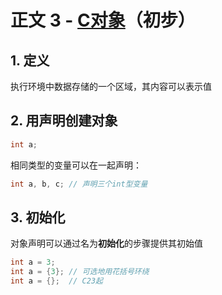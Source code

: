 # 正文 3 - [C对象](https://zh.cppreference.com/w/c/language/object)（初步）

## 1. 定义

执行环境中数据存储的一个区域，其内容可以表示值

## 2. 用声明创建对象

```c
int a;
```

相同类型的变量可以在一起声明：

```c
int a, b, c; // 声明三个int型变量
```

## 3. 初始化

对象声明可以通过名为**初始化**的步骤提供其初始值

```c
int a = 3;
int a = {3}; // 可选地用花括号环绕
int a = {};  // C23起
```
